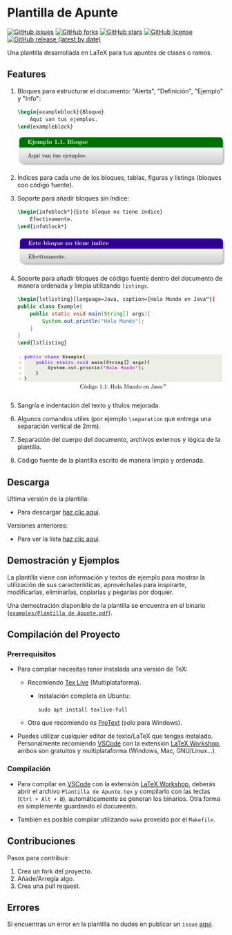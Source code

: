 # Plantilla de Apunte

[![GitHub issues](https://img.shields.io/github/issues/rgormcl/Plantilla-de-Apunte)](https://github.com/rgormcl/Plantilla-de-Apunte/issues)
[![GitHub forks](https://img.shields.io/github/forks/rgormcl/Plantilla-de-Apunte)](https://github.com/rgormcl/Plantilla-de-Apunte/network)
[![GitHub stars](https://img.shields.io/github/stars/rgormcl/Plantilla-de-Apunte)](https://github.com/rgormcl/Plantilla-de-Apunte/stargazers)
[![GitHub license](https://img.shields.io/github/license/rgormcl/Plantilla-de-Apunte)](https://github.com/rgormcl/Plantilla-de-Apunte/blob/master/LICENSE)
[![GitHub release (latest by date)](https://img.shields.io/github/v/release/rgormcl/Plantilla-de-Apunte)](https://github.com/rgormcl/Plantilla-de-Apunte/releases)

Una plantilla desarrollada en LaTeX para tus apuntes de clases o ramos.

## Features

1. Bloques para estructurar el documento: "Alerta", "Definición", "Ejemplo" y "Info":  

    ```tex
    \begin{exampleblock}{Bloque}
        Aquí van tus ejemplos.
    \end{exampleblock}
    ```

    ![InfoBlock Example](https://raw.githubusercontent.com/rgormcl/Plantilla-de-Apunte/master/images/ExampleBlock-480.png)

2. Índices para cada uno de los bloques, tablas, figuras y listings (bloques con código fuente).

3. Soporte para añadir bloques sin índice:  

    ```tex
    \begin{infoblock*}{Este bloque no tiene índice}
        Efectivamente.
    \end{infoblock*}
    ```

    ![InfoBlock* Example](https://raw.githubusercontent.com/rgormcl/Plantilla-de-Apunte/master/images/InfoBlockW-480.png)

4. Soporte para añadir bloques de código fuente dentro del documento de manera ordenada y limpia utilizando `listings`.

    ```tex
    \begin{lstlisting}[language=Java, caption={Hola Mundo en Java™}]
    public class Example{
        public static void main(String[] args){
            System.out.println("Hola Mundo");
        }
    }
    \end{lstlisting}
    ```

    ![Listings Example](https://raw.githubusercontent.com/rgormcl/Plantilla-de-Apunte/master/images/Listings-480.png)

5. Sangría e indentación del texto y títulos mejorada.

6. Algunos comandos utiles (por ejemplo `\separation` que entrega una separación vertical de 2mm).  

7. Separación del cuerpo del documento, archivos externos y lógica de la plantilla.

8. Código fuente de la plantilla escrito de manera limpia y ordenada.

## Descarga

Ultima versión de la plantilla:

- Para descargar [haz clic aquí](https://github.com/rgormcl/Plantilla-de-Apunte/releases/latest/download/Plantilla-Apunte.zip).

Versiones anteriores:

- Para ver la lista [haz clic aquí](https://github.com/rgormcl/Plantilla-de-Apunte/releases/).
  
## Demostración y Ejemplos

La plantilla viene con información y textos de ejemplo para mostrar la utilización de sus características, aprovéchalas para inspirarte, modificarlas, eliminarlas, copiarlas y pegarlas por doquier.

Una demostración disponible de la plantilla se encuentra en el binario ([`examples/Plantilla de Apunte.pdf`](https://github.com/rgormcl/Plantilla-de-Apunte/raw/master/examples/Plantilla%20de%20Apunte.pdf)).

## Compilación del Proyecto

### Prerrequisitos

- Para compilar necesitas tener instalada una versión de TeX:

  - Recomiendo [Tex Live](https://www.tug.org/texlive/) (Multiplataforma).

    - Instalación completa en Ubuntu:  

      `sudo apt install texlive-full`

  - Otra que recomiendo es [ProText](https://www.tug.org/protext/) (solo para Windows).

- Puedes utilizar cualquier editor de texto/LaTeX que tengas instalado.  
Personalmente recomiendo [VSCode](https://code.visualstudio.com/) con la extensión [LaTeX Workshop](https://marketplace.visualstudio.com/items?itemName=James-Yu.latex-workshop), ambos son gratuitos y multiplataforma (Windows, Mac, GNU/Linux...).
  
### Compilación

- Para compilar en [VSCode](https://code.visualstudio.com/) con la extensión [LaTeX Workshop](https://marketplace.visualstudio.com/items?itemName=James-Yu.latex-workshop), deberás abrir el archivo `Plantilla de Apunte.tex` y compilarlo con las teclas (`Ctrl + Alt + B`), automáticamente se generan los binarios. Otra forma es simplemente guardando el documento.

- También es posible compilar utilizando `make` proveído por el `Makefile`.

## Contribuciones

Pasos para contribuir:

1. Crea un fork del proyecto.
2. Añade/Arregla algo.
3. Crea una pull request.  

## Errores

Si encuentras un error en la plantilla no dudes en publicar un `issue` [aquí](https://github.com/rgormcl/Plantilla-de-Apunte/issues).  
